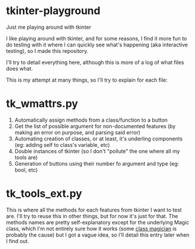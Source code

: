 # tkinter-playground
Just me playing around with tkinter

I like playing around with tkinter, and for some reasons, I find it more fun to do testing with it where I can quickly see what's happening (aka interactive testing), so I made this repository.

I'll try to detail everything here, although this is more of a log of what files does what.

This is my attempt at many things, so I'll try to explain for each file:

# tk_wmattrs.py

1. Automatically assign methods from a class/function to a button
2. Get the list of possible argument for non-documented features (by making an error on purpose, and parsing said error)
3. Automating creation of classes, or at least, it's underling components (eg: adding self to class's variable, etc)
4. Double instances of tkinter (so I don't "pollute" the one where all my tools are)
5. Generation of buttons using their number fo argument and type (eg: bool, etc)

# tk_tools_ext.py

This is where all the methods for each features from tkinter I want to test are. I'll try to reuse this in other things, but for now it's just for that.
The methods names are pretty self-explanatory except for the underlying Magic class, which I'm not entirely sure how it works (some [class magician](https://github.com/Aran-Fey) is probably the cause) but I got a vague idea, so I'll detail this entry later when I find out.
